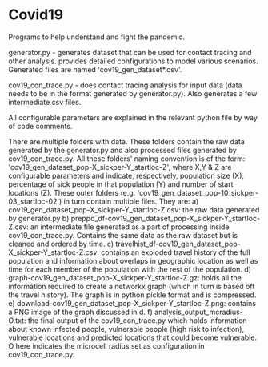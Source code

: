 # Covid19
Programs to help understand and fight the pandemic.

generator.py - generates dataset that can be used for contact tracing and other analysis. provides detailed configurations to model various scenarios. Generated files are named 'cov19_gen_dataset*.csv'.

cov19_con_trace.py - does contact tracing analysis for input data (data needs to be in the format generated by generator.py). Also generates a few intermediate csv files.

All configurable parameters are explained in the relevant python file by way of code comments.

There are multiple folders with data. These folders contain the raw data generated by the generator.py and also processed files generated by cov19_con_trace.py. All these folders' naming convention is of the form: 'cov19_gen_dataset_pop-X_sickper-Y_startloc-Z', where X,Y & Z are configurable parameters and indicate, respectively, population size (X), percentage of sick people in that population (Y) and number of start locations (Z). These outer folders (e.g. 'cov19_gen_dataset_pop-10_sickper-03_startloc-02') in turn contain multiple files. They are: a) cov19_gen_dataset_pop-X_sickper-Y_startloc-Z.csv: the raw data generated by generator.py b) preppd_df-cov19_gen_dataset_pop-X_sickper-Y_startloc-Z.csv: an intermediate file generated as a part of processing inside cov19_con_trace.py. Contains the same data as the raw dataset but is cleaned and ordered by time. c) travelhist_df-cov19_gen_dataset_pop-X_sickper-Y_startloc-Z.csv: contains an exploded travel history of the full population and information about overlaps in geographic location as well as time for each member of the population with the rest of the population. d) graph-cov19_gen_dataset_pop-X_sickper-Y_startloc-Z.gz: holds all the information required to create a networkx graph (which in turn is based off the travel history). The graph is in python pickle format and is compressed. e) download-cov19_gen_dataset_pop-X_sickper-Y_startloc-Z.png: contains a PNG image of the graph discussed in d. f) analysis_output_mcradius-O.txt: the final output of the cov19_con_trace.py which holds information about known infected people, vulnerable people (high risk to infection), vulnerable locations and predicted locations that could become vulnerable. O here indicates the microcell radius set as configuration in cov19_con_trace.py.